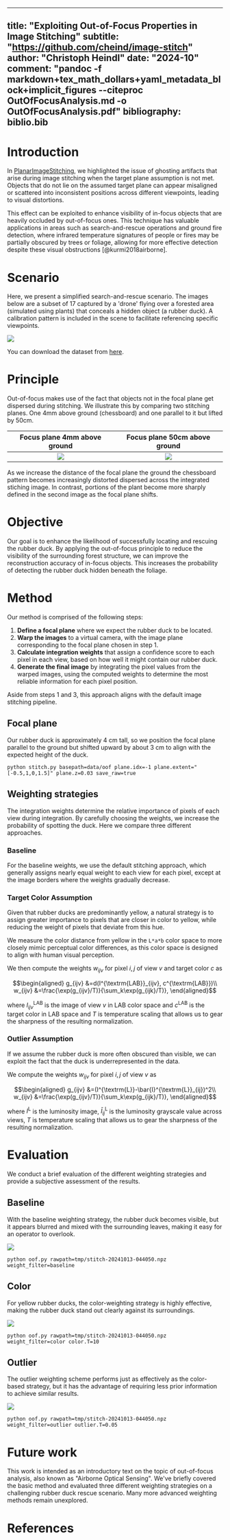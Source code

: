 
---
title: "Exploiting Out-of-Focus Properties in Image Stitching"
subtitle: "https://github.com/cheind/image-stitch"
author: "Christoph Heindl"
date: "2024-10"
comment: "pandoc -f markdown+tex_math_dollars+yaml_metadata_block+implicit_figures --citeproc OutOfFocusAnalysis.md -o OutOfFocusAnalysis.pdf"
bibliography: biblio.bib
---

# Introduction

In [PlanarImageStitching](./PlanarImageStitching.md), we highlighted the issue of ghosting artifacts that arise during image stitching when the target plane assumption is not met. Objects that do not lie on the assumed target plane can appear misaligned or scattered into inconsistent positions across different viewpoints, leading to visual distortions. 

This effect can be exploited to enhance visibility of in-focus objects that are heavily occluded by out-of-focus ones. This technique has valuable applications in areas such as search-and-rescue operations and ground fire detection, where infrared temperature signatures of people or fires may be partially obscured by trees or foliage, allowing for more effective detection despite these visual obstructions [@kurmi2018airborne].

# Scenario

Here, we present a simplified search-and-rescue scenario. The images below are a subset of 17 captured by a 'drone' flying over a forested area (simulated using plants) that conceals a hidden object (a rubber duck). A calibration pattern is included in the scene to facilitate referencing specific viewpoints.

![](etc/oof_ducky.jpg)

You can download the dataset from [here](https://drive.google.com/file/d/10h1QwlkxLyLN0XluWZdBL7DUDQ0p9CLN/view?usp=sharing).

# Principle

Out-of-focus makes use of the fact that objects not in the focal plane get dispersed during stitching. We illustrate this by comparing two stitching planes. One 4mm above ground (chessboard) and one parallel to it but lifted by 50cm.

Focus plane 4mm above ground     |  Focus plane 50cm above ground
:-------------------------:|:-------------------------:
![](etc/oof_stitch_4.png)  |  ![](etc/oof_stitch_500.png)

As we increase the distance of the focal plane the ground the chessboard pattern becomes increasingly distorted dispersed across the integrated stiching image. In contrast, portions of the plant become more sharply defined in the second image as the focal plane shifts.

# Objective

Our goal is to enhance the likelihood of successfully locating and rescuing the rubber duck. By applying the out-of-focus principle to reduce the visibility of the surrounding forest structure, we can improve the reconstruction accuracy of in-focus objects. This increases the probability of detecting the rubber duck hidden beneath the foliage.

# Method

Our method is comprised of the following steps:

1. **Define a focal plane** where we expect the rubber duck to be located.
1. **Warp the images** to a virtual camera, with the image plane corresponding to the focal plane chosen in step 1.
1. **Calculate integration weights** that assign a confidence score to each pixel in each view, based on how well it might contain our rubber duck.
1. **Generate the final image** by integrating the pixel values from the warped images, using the computed weights to determine the most reliable information for each pixel position.


Aside from steps 1 and 3, this approach aligns with the default image stitching pipeline. 

## Focal plane

Our rubber duck is approximately 4 cm tall, so we position the focal plane parallel to the ground but shifted upward by about 3 cm to align with the expected height of the duck.

```shell
python stitch.py basepath=data/oof plane.idx=-1 plane.extent="[-0.5,1,0,1.5]" plane.z=0.03 save_raw=true
```

## Weighting strategies
The integration weights determine the relative importance of pixels of each view during integration. By carefully choosing the weights, we increase the probability of spotting the duck. Here we compare three different approaches.

### Baseline

For the baseline weights, we use the default stitching approach, which generally assigns nearly equal weight to each view for each pixel, except at the image borders where the weights gradually decrease.

### Target Color Assumption

Given that rubber ducks are predominantly yellow, a natural strategy is to assign greater importance to pixels that are closer in color to yellow, while reducing the weight of pixels that deviate from this hue. 

We measure the color distance from yellow in the `L*a*b` color space to more closely mimic perceptual color differences, as this color space is designed to align with human visual perception. 

We then compute the weights $w_{ijv}$ for pixel $i,j$ of view $v$ and target color $c$ as

```math
\begin{aligned}
    g_{ijv} &=d(I^{\textrm{LAB}}_{ijv}, c^{\textrm{LAB}})\\
    w_{ijv} &=\frac{\exp(g_{ijv}/T)}{\sum_k\exp(g_{ijk}/T)},    
\end{aligned}
```

where $I^{\textrm{LAB}}_{ijv}$ is the image of view $v$ in LAB color space and $c^{\textrm{LAB}}$ is the target color in LAB space and $T$ is temperature scaling that allows us to gear the sharpness of the resulting normalization.

### Outlier Assumption

If we assume the rubber duck is more often obscured than visible, we can exploit the fact that the duck is underrepresented in the data. 

We compute the weights $w_{ijv}$ for pixel $i,j$ of view $v$ as
```math
\begin{aligned}
    g_{ijv} &=(I^{\textrm{L}}-\bar{I}^{\textrm{L}}_{ij})^2\\
    w_{ijv} &=\frac{\exp(g_{ijv}/T)}{\sum_k\exp(g_{ijk}/T)},    
\end{aligned}
```

where $I^{\textrm{L}}$ is the luminosity image, $\bar{I}^{\textrm{L}}_{ij}$ is the luminosity grayscale value across views, $T$ is temperature scaling that allows us to gear the sharpness of the resulting normalization.

# Evaluation

We conduct a brief evaluation of the different weighting strategies and provide a subjective assessment of the results.

## Baseline

With the baseline weighting strategy, the rubber duck becomes visible, but it appears blurred and mixed with the surrounding leaves, making it easy for an operator to overlook.

![](etc/oof-baseline-20241013-082545.png)

```shell
python oof.py rawpath=tmp/stitch-20241013-044050.npz weight_filter=baseline
```

## Color

For yellow rubber ducks, the color-weighting strategy is highly effective, making the rubber duck stand out clearly against its surroundings.

![](etc/oof-color-20241013-082612.png)

```shell
python oof.py rawpath=tmp/stitch-20241013-044050.npz weight_filter=color color.T=10
```


## Outlier

The outlier weighting scheme performs just as effectively as the color-based strategy, but it has the advantage of requiring less prior information to achieve similar results.

![](etc/oof-outlier-20241013-082634.png)

```shell
python oof.py rawpath=tmp/stitch-20241013-044050.npz weight_filter=outlier outlier.T=0.05
```

# Future work

This work is intended as an introductory text on the topic of out-of-focus analysis, also known as "Airborne Optical Sensing". We've briefly covered the basic method and evaluated three different weighting strategies on a challenging rubber duck rescue scenario. Many more advanced weighting methods remain unexplored.

# References
